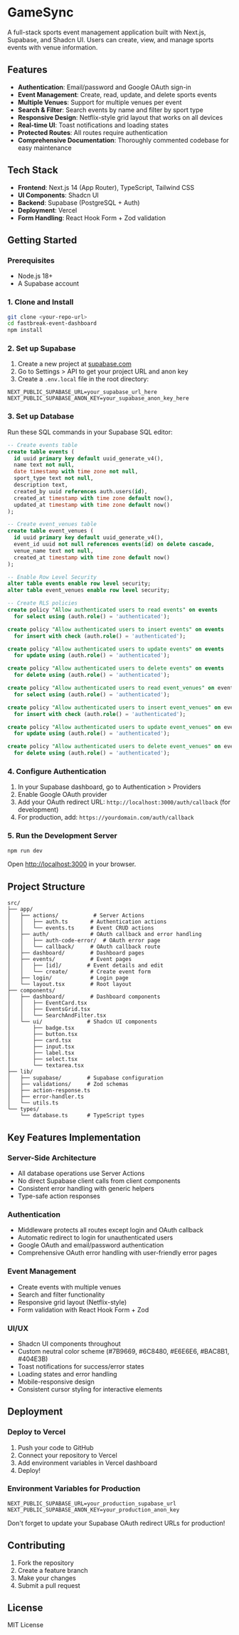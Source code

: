 # GameSync

A full-stack sports event management application built with Next.js, Supabase, and Shadcn UI. Users can create, view, and manage sports events with venue information.

## Features

- **Authentication**: Email/password and Google OAuth sign-in
- **Event Management**: Create, read, update, and delete sports events
- **Multiple Venues**: Support for multiple venues per event
- **Search & Filter**: Search events by name and filter by sport type
- **Responsive Design**: Netflix-style grid layout that works on all devices
- **Real-time UI**: Toast notifications and loading states
- **Protected Routes**: All routes require authentication
- **Comprehensive Documentation**: Thoroughly commented codebase for easy maintenance

## Tech Stack

- **Frontend**: Next.js 14 (App Router), TypeScript, Tailwind CSS
- **UI Components**: Shadcn UI
- **Backend**: Supabase (PostgreSQL + Auth)
- **Deployment**: Vercel
- **Form Handling**: React Hook Form + Zod validation

## Getting Started

### Prerequisites

- Node.js 18+ 
- A Supabase account

### 1. Clone and Install

```bash
git clone <your-repo-url>
cd fastbreak-event-dashboard
npm install
```

### 2. Set up Supabase

1. Create a new project at [supabase.com](https://supabase.com)
2. Go to Settings > API to get your project URL and anon key
3. Create a `.env.local` file in the root directory:

```env
NEXT_PUBLIC_SUPABASE_URL=your_supabase_url_here
NEXT_PUBLIC_SUPABASE_ANON_KEY=your_supabase_anon_key_here
```

### 3. Set up Database

Run these SQL commands in your Supabase SQL editor:

```sql
-- Create events table
create table events (
  id uuid primary key default uuid_generate_v4(),
  name text not null,
  date timestamp with time zone not null,
  sport_type text not null,
  description text,
  created_by uuid references auth.users(id),
  created_at timestamp with time zone default now(),
  updated_at timestamp with time zone default now()
);

-- Create event_venues table
create table event_venues (
  id uuid primary key default uuid_generate_v4(),
  event_id uuid not null references events(id) on delete cascade,
  venue_name text not null,
  created_at timestamp with time zone default now()
);

-- Enable Row Level Security
alter table events enable row level security;
alter table event_venues enable row level security;

-- Create RLS policies
create policy "Allow authenticated users to read events" on events
  for select using (auth.role() = 'authenticated');

create policy "Allow authenticated users to insert events" on events
  for insert with check (auth.role() = 'authenticated');

create policy "Allow authenticated users to update events" on events
  for update using (auth.role() = 'authenticated');

create policy "Allow authenticated users to delete events" on events
  for delete using (auth.role() = 'authenticated');

create policy "Allow authenticated users to read event_venues" on event_venues
  for select using (auth.role() = 'authenticated');

create policy "Allow authenticated users to insert event_venues" on event_venues
  for insert with check (auth.role() = 'authenticated');

create policy "Allow authenticated users to update event_venues" on event_venues
  for update using (auth.role() = 'authenticated');

create policy "Allow authenticated users to delete event_venues" on event_venues
  for delete using (auth.role() = 'authenticated');
```

### 4. Configure Authentication

1. In your Supabase dashboard, go to Authentication > Providers
2. Enable Google OAuth provider
3. Add your OAuth redirect URL: `http://localhost:3000/auth/callback` (for development)
4. For production, add: `https://yourdomain.com/auth/callback`

### 5. Run the Development Server

```bash
npm run dev
```

Open [http://localhost:3000](http://localhost:3000) in your browser.

## Project Structure

```
src/
├── app/
│   ├── actions/           # Server Actions
│   │   ├── auth.ts       # Authentication actions
│   │   └── events.ts     # Event CRUD actions
│   ├── auth/             # OAuth callback and error handling
│   │   ├── auth-code-error/  # OAuth error page
│   │   └── callback/     # OAuth callback route
│   ├── dashboard/        # Dashboard pages
│   ├── events/           # Event pages
│   │   ├── [id]/        # Event details and edit
│   │   └── create/       # Create event form
│   ├── login/            # Login page
│   └── layout.tsx        # Root layout
├── components/
│   ├── dashboard/        # Dashboard components
│   │   ├── EventCard.tsx
│   │   ├── EventsGrid.tsx
│   │   └── SearchAndFilter.tsx
│   └── ui/              # Shadcn UI components
│       ├── badge.tsx
│       ├── button.tsx
│       ├── card.tsx
│       ├── input.tsx
│       ├── label.tsx
│       ├── select.tsx
│       └── textarea.tsx
├── lib/
│   ├── supabase/        # Supabase configuration
│   ├── validations/     # Zod schemas
│   ├── action-response.ts
│   ├── error-handler.ts
│   └── utils.ts
└── types/
    └── database.ts      # TypeScript types
```

## Key Features Implementation

### Server-Side Architecture
- All database operations use Server Actions
- No direct Supabase client calls from client components
- Consistent error handling with generic helpers
- Type-safe action responses

### Authentication
- Middleware protects all routes except login and OAuth callback
- Automatic redirect to login for unauthenticated users
- Google OAuth and email/password authentication
- Comprehensive OAuth error handling with user-friendly error pages

### Event Management
- Create events with multiple venues
- Search and filter functionality
- Responsive grid layout (Netflix-style)
- Form validation with React Hook Form + Zod

### UI/UX
- Shadcn UI components throughout
- Custom neutral color scheme (#7B9669, #6C8480, #E6E6E6, #BAC8B1, #404E3B)
- Toast notifications for success/error states
- Loading states and error handling
- Mobile-responsive design
- Consistent cursor styling for interactive elements

## Deployment

### Deploy to Vercel

1. Push your code to GitHub
2. Connect your repository to Vercel
3. Add environment variables in Vercel dashboard
4. Deploy!

### Environment Variables for Production

```env
NEXT_PUBLIC_SUPABASE_URL=your_production_supabase_url
NEXT_PUBLIC_SUPABASE_ANON_KEY=your_production_anon_key
```

Don't forget to update your Supabase OAuth redirect URLs for production!

## Contributing

1. Fork the repository
2. Create a feature branch
3. Make your changes
4. Submit a pull request

## License

MIT License
